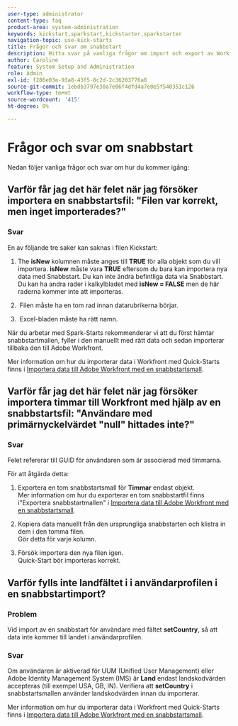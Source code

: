 ```yaml
---
user-type: administrator
content-type: faq
product-area: system-administration
keywords: kickstart,sparkstart,kickstarter,sparkstarter
navigation-topic: use-kick-starts
title: Frågor och svar om snabbstart
description: Hitta svar på vanliga frågor om import och export av Workfront-data med Quick-Starts.
author: Caroline
feature: System Setup and Administration
role: Admin
exl-id: f286e03e-93a8-43f5-8c2d-2c36203776a8
source-git-commit: 1ebdb3797e30a7e06f4dfd4a7e0e5f540351c126
workflow-type: tm+mt
source-wordcount: '415'
ht-degree: 0%

---
```


# Frågor och svar om snabbstart

Nedan följer vanliga frågor och svar om hur du kommer igång:

## Varför får jag det här felet när jag försöker importera en snabbstartsfil: &quot;Filen var korrekt, men inget importerades?&quot;

### Svar

En av följande tre saker kan saknas i filen Kickstart:

1. The **isNew** kolumnen måste anges till **TRUE** för alla objekt som du vill importera. **isNew** måste vara **TRUE** eftersom du bara kan importera nya data med Snabbstart. Du kan inte ändra befintliga data via Snabbstart. Du kan ha andra rader i kalkylbladet med **isNew = FALSE** men de här raderna kommer inte att importeras.

1. &#x200B; Filen måste ha en tom rad innan datarubrikerna börjar.
1. &#x200B; Excel-bladen måste ha rätt namn.

När du arbetar med Spark-Starts rekommenderar vi att du först hämtar snabbstartmallen, fyller i den manuellt med rätt data och sedan importerar tillbaka den till Adobe Workfront.

Mer information om hur du importerar data i Workfront med Quick-Starts finns i [Importera data till Adobe Workfront med en snabbstartsmall](../../../administration-and-setup/manage-workfront/using-kick-starts/import-data-via-kickstarts.md).

## Varför får jag det här felet när jag försöker importera timmar till Workfront med hjälp av en snabbstartsfil: &quot;Användare med primärnyckelvärdet &quot;null&quot; hittades inte?&quot;

### Svar

Felet refererar till GUID för användaren som är associerad med timmarna.

För att åtgärda detta:

1. Exportera en tom snabbstartsmall för **Timmar** endast objekt.\
   Mer information om hur du exporterar en tom snabbstartfil finns i&quot;Exportera snabbstartmallen&quot; i  [Importera data till Adobe Workfront med en snabbstartsmall](../../../administration-and-setup/manage-workfront/using-kick-starts/import-data-via-kickstarts.md).

1. Kopiera data manuellt från den ursprungliga snabbstarten och klistra in dem i den tomma filen.\
   Gör detta för varje kolumn.
1. Försök importera den nya filen igen.\
   Quick-Start bör importeras korrekt.

## Varför fylls inte landfältet i i användarprofilen i en snabbstartimport?

### Problem

Vid import av en snabbstart för användare med fältet **setCountry**, så att data inte kommer till landet i användarprofilen.

### Svar

Om användaren är aktiverad för UUM (Unified User Management) eller Adobe Identity Management System (IMS) är **Land** endast landskodvärden accepteras (till exempel USA, GB, IN). Verifiera att **setCountry** i snabbstartsmallen använder landskodvärden innan du importerar.

Mer information om hur du importerar data i Workfront med Quick-Starts finns i [Importera data till Adobe Workfront med en snabbstartsmall](/help/quicksilver/administration-and-setup/manage-workfront/using-kick-starts/import-data-via-kickstarts.md).
